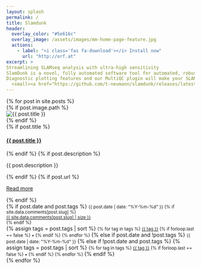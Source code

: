 ```yaml
---
layout: splash
permalink: /
title: Slamdunk
header:
  overlay_color: "#5e616c"
  overlay_image: /assets/images/mm-home-page-feature.jpg
  actions:
    - label: "<i class='fas fa-download'></i> Install now"
      url: "http://orf.at"
excerpt: >
Streamlining SLAMseq analysis with ultra-high sensitivity
SlamDunk is a novel, fully automated software tool for automated, robust, scalable and reproducible SLAMseq data analysis.
Diagnostic plotting features and our MultiQC plugin will make your SLAMseq data ready for immediate QA and interpretation.<br />
  <small><a href="https://github.com/t-neumann/slamdunk/releases/latest">Latest release v0.3.3</a></small>
---
```


<div class="card-columns">
{% for post in site.posts %}
  <div class="card">
  {% if post.image.path %}
    <div class="card-header bg-light"><img class="card-img-top img-fluid" src="{{ post.image.path }}" alt="{{ post.title }}" title="{{ post.title }}"></div>
  {% endif %}
    <div class="card-body">
  {% if post.title %}
      <a href="{{ post.url }}"><h4 class="card-title">{{ post.title }}</h4></a>
  {% endif %}
  {% if post.description %}
      <p class="card-text">{{ post.description }}</p>
  {% endif %}
  {% if post.url %}
      <p class="text-center"><a href="{{ post.url }}" class="btn btn-outline-primary">Read more</a></p>
  {% endif %}
    </div>
    <div class="card-footer">
  {% if post.date and post.tags %}
      <small class="text-muted"><i class="fa fa-calendar" aria-hidden="true"></i> {{ post.date | date: "%Y-%m-%d" }}
      {% if site.data.comments[post.slug] %}
        <div class="float-right">
          <i class="fa fa-comments" aria-hidden="true"> </i> <a href="{{ post.url }}#comments" data-proofer-ignore="true"><span class="badge badge-secondary">{{ site.data.comments[post.slug] | size }}</span></a>
        </div>
      {% endif %}
      </small>
      <br>
      {% assign tags = post.tags | sort %}
      <small class="text-muted"><i class="fa fa-tags" aria-hidden="true"></i>
      {% for tag in tags %}
        <a href="/tags#{{ tag | downcase }}" data-proofer-ignore="true">{{ tag }}</a>
        {% if forloop.last == false %} • {% endif %}
      {% endfor %}
      </small>
  {% else if post.date and !post.tags %}
      <small class="text-muted"><i class="fa fa-calendar" aria-hidden="true"></i> {{ post.date | date: "%Y-%m-%d" }}</small>
  {% else if !post.date and post.tags %}
    {% assign tags = post.tags | sort %}
    <small class="text-muted"><i class="fa fa-tags" aria-hidden="true"></i>
    {% for tag in tags %}
      <a href="/tags#{{ tag | downcase }}" data-proofer-ignore="true">{{ tag }}</a>
      {% if forloop.last == false %} • {% endif %}
    {% endfor %}
    </small>
  {% endif %}
    </div>
  </div>
{% endfor %}
</div>
